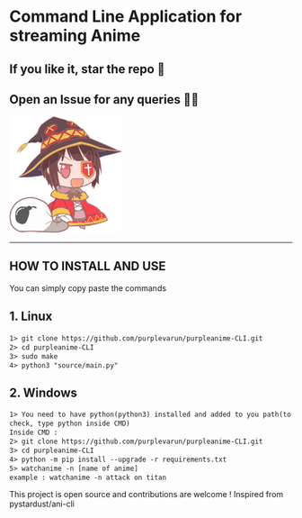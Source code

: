 # Command Line Application for streaming Anime

## If you like it, star the repo 🥺

## Open an Issue for any queries 🙋‍♂️

<img src = "./source/megumin.png" width=200px/>

<hr/>

## HOW TO INSTALL AND USE

You can simply copy paste the commands

## 1. Linux

    1> git clone https://github.com/purplevarun/purpleanime-CLI.git
    2> cd purpleanime-CLI
    3> sudo make
    4> python3 "source/main.py"

## 2. Windows

    1> You need to have python(python3) installed and added to you path(to check, type python inside CMD)
    Inside CMD :
    2> git clone https://github.com/purplevarun/purpleanime-CLI.git
    3> cd purpleanime-CLI
    4> python -m pip install --upgrade -r requirements.txt
    5> watchanime -n [name of anime]
    example : watchanime -n attack on titan

This project is open source and contributions are welcome !
Inspired from pystardust/ani-cli
